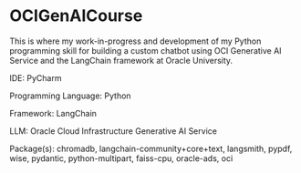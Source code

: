 # OCIGenAICourse
This is where my work-in-progress and development of my Python programming skill for building a custom chatbot using OCI Generative AI Service and the LangChain framework at Oracle University.

IDE: PyCharm

Programming Language: Python

Framework: LangChain

LLM: Oracle Cloud Infrastructure Generative AI Service

Package(s): chromadb, langchain-community+core+text, langsmith, pypdf, wise, pydantic, python-multipart, faiss-cpu, oracle-ads, oci
